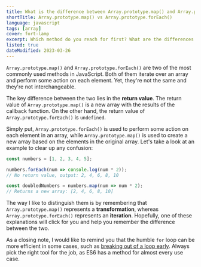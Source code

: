 ```yaml
---
title: What is the difference between Array.prototype.map() and Array.prototype.forEach()?
shortTitle: Array.prototype.map() vs Array.prototype.forEach()
language: javascript
tags: [array]
cover: fort-lamp
excerpt: Which method do you reach for first? What are the differences between them? Let's find out!
listed: true
dateModified: 2023-03-26
---
```


`Array.prototype.map()` and `Array.prototype.forEach()` are two of the most commonly used methods in JavaScript. Both of them iterate over an array and perform some action on each element. Yet, they're not the same and they're not interchangeable.

The key difference between the two lies in the **return value**. The return value of `Array.prototype.map()` is a new array with the results of the callback function. On the other hand, the return value of `Array.prototype.forEach()` is `undefined`.

Simply put, `Array.prototype.forEach()` is used to perform some action on each element in an array, while `Array.prototype.map()` is used to create a new array based on the elements in the original array. Let's take a look at an example to clear up any confusion:

```js
const numbers = [1, 2, 3, 4, 5];

numbers.forEach(num => console.log(num * 2));
// No return value, output: 2, 4, 6, 8, 10

const doubledNumbers = numbers.map(num => num * 2);
// Returns a new array: [2, 4, 6, 8, 10]
```

The way I like to distinguish them is by remembering that `Array.prototype.map()` represents a **transformation**, whereas `Array.prototype.forEach()` represents an **iteration**. Hopefully, one of these explanations will click for you and help you remember the difference between the two.

As a closing note, I would like to remind you that the humble `for` loop can be more efficient in some cases, such as [breaking out of a loop early](/js/s/for-loop-early-break). Always pick the right tool for the job, as ES6 has a method for almost every use case.
